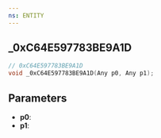 ```yaml
---
ns: ENTITY
---
```

## _0xC64E597783BE9A1D

```c
// 0xC64E597783BE9A1D
void _0xC64E597783BE9A1D(Any p0, Any p1);
```

## Parameters
* **p0**:
* **p1**:
